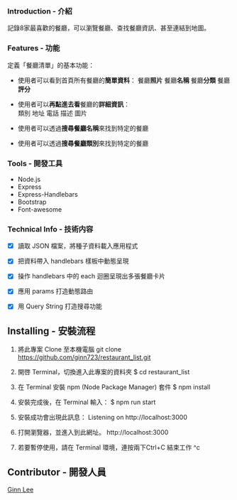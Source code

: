 ### Introduction - 介紹
記錄8家最喜歡的餐廳，可以瀏覽餐廳、查找餐廳資訊、甚至連結到地圖。


### Features - 功能
定義「餐廳清單」的基本功能：

- 使用者可以看到首頁所有餐廳的**簡單資料**：
  餐廳**照片**
  餐廳**名稱**
  餐廳**分類**
  餐廳**評分**
  
- 使用者可以**再點進去看**餐廳的**詳細資訊**：  
  類別
  地址
  電話
  描述
  圖片
  
- 使用者可以透過**搜尋餐廳名稱**來找到特定的餐廳

- 使用者可以透過**搜尋餐廳類別**來找到特定的餐廳


### Tools - 開發工具
* Node.js 
* Express
* Express-Handlebars
* Bootstrap
* Font-awesome


### Technical Info - 技術内容
- [x] 讀取 JSON 檔案，將種子資料載入應用程式
- [x] 把資料帶入 handlebars 樣板中動態呈現
- [x] 操作 handlebars 中的 each 迴圈呈現出多張餐廳卡片
- [x] 應用 params 打造動態路由
- [x] 用 Query String 打造搜尋功能


## Installing - 安裝流程
1. 將此專案 Clone 至本機電腦 git clone https://github.com/ginn723/restaurant_list.git

2. 開啓 Terminal，切換進入此專案的資料夾 $ cd restaurant_list

3. 在 Terminal 安裝 npm (Node Package Manager) 套件
$ npm install

4. 安裝完成後，在 Terminal 輸入：
$ npm run start

5. 安裝成功會出現此訊息：
Listening on http://localhost:3000

6. 打開瀏覽器，並進入到此網址。
http://localhost:3000

7. 若要暫停使用，請在 Terminal 環境，連按兩下Ctrl+C 結束工作
^c

## Contributor - 開發人員
[Ginn Lee](https://github.com/ginn723)

